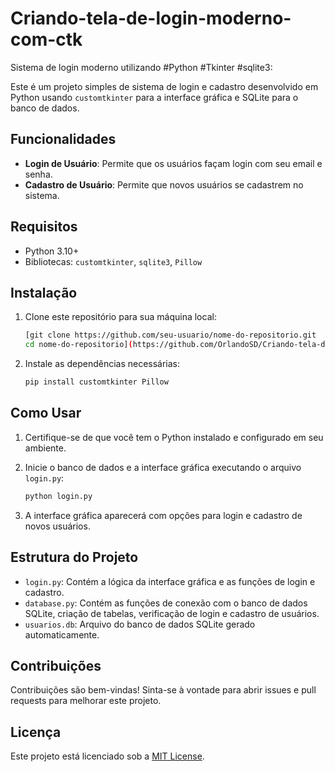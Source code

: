 # Criando-tela-de-login-moderno-com-ctk
Sistema de login moderno utilizando #Python #Tkinter #sqlite3:

Este é um projeto simples de sistema de login e cadastro desenvolvido em Python usando `customtkinter` para a interface gráfica e SQLite para o banco de dados. 

## Funcionalidades

- **Login de Usuário**: Permite que os usuários façam login com seu email e senha.
- **Cadastro de Usuário**: Permite que novos usuários se cadastrem no sistema.

## Requisitos

- Python 3.10+
- Bibliotecas: `customtkinter`, `sqlite3`, `Pillow`

## Instalação

1. Clone este repositório para sua máquina local:

    ```bash
    [git clone https://github.com/seu-usuario/nome-do-repositorio.git
    cd nome-do-repositorio](https://github.com/OrlandoSD/Criando-tela-de-login-moderno-com-ctk.git)
    ```

2. Instale as dependências necessárias:

    ```bash
    pip install customtkinter Pillow
    ```

## Como Usar

1. Certifique-se de que você tem o Python instalado e configurado em seu ambiente.

2. Inicie o banco de dados e a interface gráfica executando o arquivo `login.py`:

    ```bash
    python login.py
    ```

3. A interface gráfica aparecerá com opções para login e cadastro de novos usuários.

## Estrutura do Projeto

- `login.py`: Contém a lógica da interface gráfica e as funções de login e cadastro.
- `database.py`: Contém as funções de conexão com o banco de dados SQLite, criação de tabelas, verificação de login e cadastro de usuários.
- `usuarios.db`: Arquivo do banco de dados SQLite gerado automaticamente.

## Contribuições

Contribuições são bem-vindas! Sinta-se à vontade para abrir issues e pull requests para melhorar este projeto.

## Licença

Este projeto está licenciado sob a [MIT License](LICENSE).

